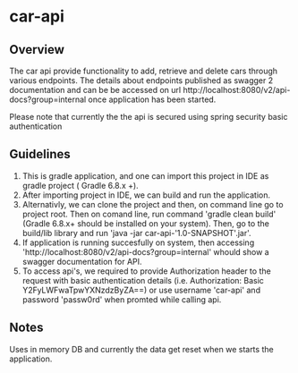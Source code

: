 # car-api
## Overview
The car api provide functionality to add, retrieve and delete cars through various endpoints. The details about endpoints published as swagger 2 documentation and can be be accessed on url http://localhost:8080/v2/api-docs?group=internal once application has been started.

Please note that currently the the api is secured using spring security basic authentication
## Guidelines
1. This is gradle application, and one can import this project in IDE as gradle project ( Gradle 6.8.x +). 
2. After importing project in IDE, we can build and run the application. 
3. Alternativly, we can clone the project and then, on command line go to project root. Then on comand line, run command 'gradle clean build' (Gradle 6.8.x+ should be installed on your system). Then, go to the build/lib library and run 'java -jar car-api-'1.0-SNAPSHOT'.jar'. 
4. If application is running succesfully on system, then accessing 'http://localhost:8080/v2/api-docs?group=internal' whould show a swagger documentation for API.
5. To access api's, we required to provide Authorization header to the request with basic authentication details (i.e. Authorization: Basic Y2FyLWFwaTpwYXNzdzByZA==) or use username 'car-api' and password 'passw0rd' when promted while calling api.

## Notes
Uses in memory DB and currently the data get reset when we starts the application.

